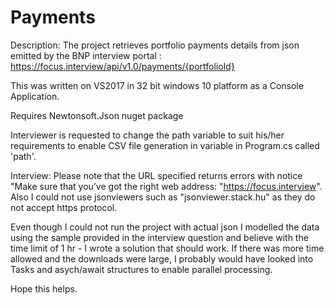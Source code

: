 # Payments

Description: The project retrieves portfolio payments details from json emitted by the BNP interview portal :
https://focus.interview/api/v1.0/payments/{portfolioId}

This was written on VS2017 in 32 bit windows 10 platform as a Console Application.

Requires Newtonsoft.Json nuget package

Interviewer is requested to change the path variable to suit his/her requirements to enable CSV file generation in variable in Program.cs called 'path'.

Interview: Please note that the URL specified returns errors with notice "Make sure that you’ve got the right web address: "https://focus.interview". Also I could not use jsonviewers such as "jsonviewer.stack.hu" as they do not accept https protocol.

Even though I could not run the project with actual json I modelled the data using the sample provided in the interview question and believe with the time limit of 1 hr - I wrote a solution that should work. If there was more time allowed and the downloads were large, I probably would have looked into Tasks and asych/await structures to enable parallel processing.

Hope this helps.


